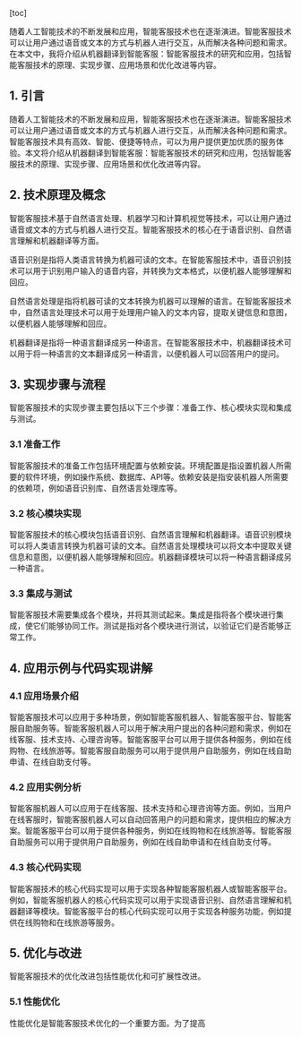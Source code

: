 
[toc]                    
                
                
随着人工智能技术的不断发展和应用，智能客服技术也在逐渐演进。智能客服技术可以让用户通过语音或文本的方式与机器人进行交互，从而解决各种问题和需求。在本文中，我将介绍从机器翻译到智能客服：智能客服技术的研究和应用，包括智能客服技术的原理、实现步骤、应用场景和优化改进等内容。

## 1. 引言

随着人工智能技术的不断发展和应用，智能客服技术也在逐渐演进。智能客服技术可以让用户通过语音或文本的方式与机器人进行交互，从而解决各种问题和需求。智能客服技术具有高效、智能、便捷等特点，可以为用户提供更加优质的服务体验。本文将介绍从机器翻译到智能客服：智能客服技术的研究和应用，包括智能客服技术的原理、实现步骤、应用场景和优化改进等内容。

## 2. 技术原理及概念

智能客服技术基于自然语言处理、机器学习和计算机视觉等技术，可以让用户通过语音或文本的方式与机器人进行交互。智能客服技术的核心在于语音识别、自然语言理解和机器翻译等方面。

语音识别是指将人类语言转换为机器可读的文本。在智能客服技术中，语音识别技术可以用于识别用户输入的语音内容，并转换为文本格式，以便机器人能够理解和回应。

自然语言处理是指将机器可读的文本转换为机器可以理解的语言。在智能客服技术中，自然语言处理技术可以用于处理用户输入的文本内容，提取关键信息和意图，以便机器人能够理解和回应。

机器翻译是指将一种语言翻译成另一种语言。在智能客服技术中，机器翻译技术可以用于将一种语言的文本翻译成另一种语言，以便机器人可以回答用户的提问。

## 3. 实现步骤与流程

智能客服技术的实现步骤主要包括以下三个步骤：准备工作、核心模块实现和集成与测试。

### 3.1 准备工作

智能客服技术的准备工作包括环境配置与依赖安装。环境配置是指设置机器人所需要的软件环境，例如操作系统、数据库、API等。依赖安装是指安装机器人所需要的依赖项，例如语音识别库、自然语言处理库等。

### 3.2 核心模块实现

智能客服技术的核心模块包括语音识别、自然语言理解和机器翻译。语音识别模块可以将人类语言转换为机器可读的文本。自然语言处理模块可以将文本中提取关键信息和意图，以便机器人能够理解和回应。机器翻译模块可以将一种语言翻译成另一种语言。

### 3.3 集成与测试

智能客服技术需要集成各个模块，并将其测试起来。集成是指将各个模块进行集成，使它们能够协同工作。测试是指对各个模块进行测试，以验证它们是否能够正常工作。

## 4. 应用示例与代码实现讲解

### 4.1 应用场景介绍

智能客服技术可以应用于多种场景，例如智能客服机器人、智能客服平台、智能客服自助服务等。智能客服机器人可以用于解决用户提出的各种问题和需求，例如在线客服、技术支持、心理咨询等。智能客服平台可以用于提供各种服务，例如在线购物、在线旅游等。智能客服自助服务可以用于提供用户自助服务，例如在线自助申请、在线自助支付等。

### 4.2 应用实例分析

智能客服机器人可以应用于在线客服、技术支持和心理咨询等方面。例如，当用户在线客服时，智能客服机器人可以自动回答用户的问题和需求，提供相应的解决方案。智能客服平台可以用于提供各种服务，例如在线购物和在线旅游等。智能客服自助服务可以用于提供用户自助服务，例如在线自助申请和在线自助支付等。

### 4.3 核心代码实现

智能客服技术的核心代码实现可以用于实现各种智能客服机器人或智能客服平台。例如，智能客服机器人的核心代码实现可以用于实现语音识别、自然语言理解和机器翻译等模块。智能客服平台的核心代码实现可以用于实现各种服务功能，例如提供在线购物和在线旅游等服务。

## 5. 优化与改进

智能客服技术的优化改进包括性能优化和可扩展性改进。

### 5.1 性能优化

性能优化是智能客服技术优化的一个重要方面。为了提高

